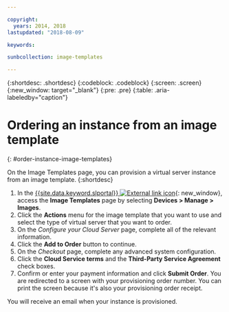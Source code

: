 ```yaml
---

copyright:
  years: 2014, 2018
lastupdated: "2018-08-09"

keywords:

sunbcollection: image-templates

---
```


{:shortdesc: .shortdesc}
{:codeblock: .codeblock}
{:screen: .screen}
{:new_window: target="_blank"}
{:pre: .pre}
{:table: .aria-labeledby="caption"}


# Ordering an instance from an image template
{: #order-instance-image-templates}

On the Image Templates page, you can provision a virtual server instance from an image template.
{:shortdesc}

1. In the [{{site.data.keyword.slportal}} ![External link icon](../../icons/launch-glyph.svg "External link icon")](https://control.softlayer.com/){: new_window}, access the **Image Templates** page by selecting **Devices > Manage > Images**.
2. Click the **Actions** menu for the image template that you want to use and select the type of virtual server that you want to order.
3. On the _Configure your Cloud Server_ page, complete all of the relevant information.
4. Click the **Add to Order** button to continue.
5. On the _Checkout_ page, complete any advanced system configuration.
6. Click the **Cloud Service terms** and the **Third-Party Service Agreement** check boxes.
7. Confirm or enter your payment information and click **Submit Order**. You are redirected to a screen with your provisioning order number. You can print the screen because it's also your provisioning order receipt.

You will receive an email when your instance is provisioned.
